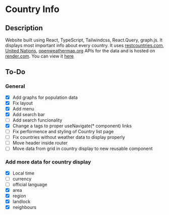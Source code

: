 # Country Info

## Description

Website built using React, TypeScript, Tailwindcss, React.Query, graph.js. It displays most important info about every country. It uses [restcountries.com](http://restcountries.com "restcountries.com"), [United Nations](http://population.un.org/dataportalapi/index.html "United Nations"), [openweathermap.org](https://openweathermap.org/ "openweathermap.org") APIs for the data and is hosted on [render.com](http://render.com "render.com").
You can view it [here](https://countryinfo.onrender.com/ "here")

## To-Do

### General

-   [x] Add graphs for population data
-   [x] Fix layout
-   [x] Add menu
-   [x] Add search bar
-   [ ] Add search funcionality
-   [x] Change a tags to proper useNavigate(\*<Link></Link> component) links
-   [ ] Fix performence and styling of Country list page
-   [ ] Fix countries without weather data to display properly
-   [ ] Move header inside router
-   [ ] Move data from grid in country display to new reusable component

### Add more data for country display

-   [x] Local time
-   [ ] currency
-   [ ] official language
-   [x] area
-   [x] region
-   [x] landlock
-   [x] neighbours
